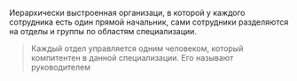 Иерархически выстроенная организаци, в которой у каждого сотрудника есть один прямой начальник, сами сотрудники разделяются на отделы и группы по областям специализации.

> Каждый отдел управляется одним человеком, который компитентен в данной специализации. Его называют руководителем